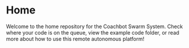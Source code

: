 # Home
Welcome to the home repository for the Coachbot Swarm System. Check where your code is on the queue, view the example code folder, or read more about how to use this remote autonomous platform!
